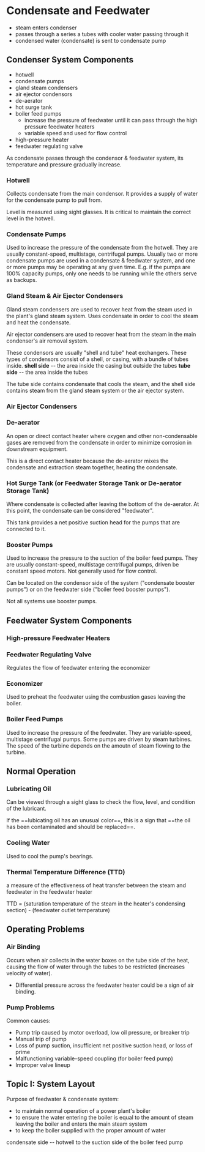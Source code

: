 # Condensate and Feedwater
- steam enters condenser
- passes through a series a tubes with cooler water passing through it
- condensed water (condensate) is sent to condensate pump

## Condenser System Components
- hotwell
- condensate pumps
- gland steam condensers
- air ejector condensors
- de-aerator
- hot surge tank
- boiler feed pumps
	- increase the pressure of feedwater until it can pass through the high pressure feedwater heaters
	- variable speed and used for flow control
- high-pressure heater
- feedwater regulating valve

As condensate passes through the condensor & feedwater system, its temperature and pressure gradually increase.

### Hotwell
Collects condensate from the main condensor. It provides a supply of water for the condensate pump to pull from.

Level is measured using sight glasses. It is critical to maintain the correct level in the hotwell.

### Condensate Pumps
Used to increase the pressure of the condensate from the hotwell. They are usually constant-speed, multistage, centrifugal pumps.
Usually two or more condensate pumps are used in a condensate & feedwater system, and one or more pumps may be operating at any given time. E.g. if the pumps are 100% capacity pumps, only one needs to be running while the others serve as backups.

### Gland Steam & Air Ejector Condensers
Gland steam condensers are used to recover heat from the steam used in the plant's gland steam system. Uses condensate in order to cool the steam and heat the condensate.

Air ejector condensers are used to recover heat from the steam in the main condenser's air removal system.

These condensors are usually "shell and tube" heat exchangers. These types of condensors consist of a shell, or casing, with a bundle of tubes inside.
__shell side__ -- the area inside the casing but outside the tubes
__tube side__ -- the area inside the tubes

The tube side contains condensate that cools the steam, and the shell side contains steam from the gland steam system or the air ejector system.

### Air Ejector Condensers

### De-aerator
An open or direct contact heater where oxygen and other non-condensable gases are removed from the condensate in order to minimize corrosion in downstream equipment.

This is a direct contact heater because the de-aerator mixes the condensate and extraction steam together, heating the condensate.

### Hot Surge Tank (or Feedwater Storage Tank or De-aerator Storage Tank)
Where condensate is collected after leaving the bottom of the de-aerator. At this point, the condensate can be considered "feedwater".

This tank provides a net positive suction head for the pumps that are connected to it.

### Booster Pumps
Used to increase the pressure to the suction of the boiler feed pumps. They are usually constant-speed, multistage centrifugal pumps, driven be constant speed motors. Not generally used for flow control.

Can be located on the condensor side of the system ("condensate booster pumps") or on the feedwater side ("boiler feed booster pumps").

Not all systems use booster pumps.


## Feedwater System Components

### High-pressure Feedwater Heaters

### Feedwater Regulating Valve
Regulates the flow of feedwater entering the economizer

### Economizer
Used to preheat the feedwater using the combustion gases leaving the boiler.

### Boiler Feed Pumps
Used to increase the pressure of the feedwater. They are variable-speed, multistage centrifugal pumps. Some pumps are driven by steam turbines. The speed of the turbine depends on the amoutn of steam flowing to the turbine. 

## Normal Operation

### Lubricating Oil
Can be viewed through a sight glass to check the flow, level, and condition of the lubricant.

If the ==lubicating oil has an unusual color==, this is a sign that ==the oil has been contaminated and should be replaced==.

### Cooling Water
Used to cool the pump's bearings.


### Thermal Temperature Difference (TTD)
a measure of the effectiveness of heat transfer between the steam and feedwater in the feedwater heater

TTD = (saturation temperature of the steam in the heater's condensing section) - (feedwater outlet temperature)


## Operating Problems

### Air Binding
Occurs when air collects in the water boxes on the tube side of the heat, causing the flow of water through the tubes to be restricted (increases velocity of water).

-	Differential pressure across the feedwater heater could be a sign of air binding.

### Pump Problems
Common causes:
-	Pump trip caused by motor overload, low oil pressure, or breaker trip
-	Manual trip of pump
-	Loss of pump suction, insufficient net positive suction head, or loss of prime
-	Malfunctioning variable-speed coupling (for boiler feed pump)
-	Improper valve lineup

## Topic I: System Layout
Purpose of feedwater & condensate system:
-	to maintain normal operation of a power plant's boiler
-	to ensure the water entering the boiler is equal to the amount of steam leaving the boiler and enters the main steam system
-	to keep the boiler supplied with the proper amount of water

condensate side -- hotwell to the suction side of the boiler feed pump